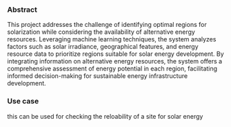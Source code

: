 ### Abstract
This project addresses the challenge of identifying optimal regions for solarization while considering the availability of alternative energy resources. Leveraging machine learning techniques, the system analyzes factors such as solar irradiance, geographical features, and energy resource data to prioritize regions suitable for solar energy development. By integrating information on alternative energy resources, the system offers a comprehensive assessment of energy potential in each region, facilitating informed decision-making for sustainable energy infrastructure development.


### Use case

this can be used for checking the reloability of a site for solar energy
